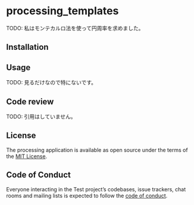 # processing_templates

TODO: 私はモンテカルロ法を使って円周率を求めました。

## Installation

## Usage
TODO: 見るだけなので特にないです。

## Code review

TODO: 引用はしていません。


## License


The processing application is available as open source under the terms of the [MIT License](https://opensource.org/licenses/MIT).

## Code of Conduct

Everyone interacting in the Test project’s codebases, issue trackers, chat rooms and mailing lists is expected to follow the [code of conduct](https://github.com/[USERNAME]/processing_templates/blob/master/CODE_OF_CONDUCT.md).
